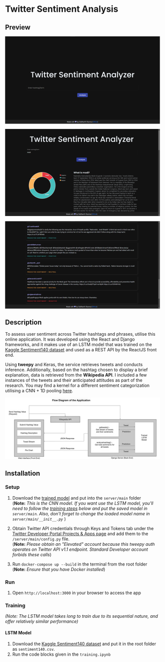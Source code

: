 # Twitter Sentiment Analysis

## Preview

![Landing Screen](img/home.png)

![Results](img/result.png)

![Tweets](img/result1.png)

## Description
To assess user sentiment across Twitter hashtags and phrases, utilise this online application. It was developed using the React and Django frameworks, and it makes use of an LSTM model that was trained on the [Kaggle Sentiment140 dataset](https://www.kaggle.com/kazanova/sentiment140) and used as a REST API by the ReactJS front end.

Using **tweepy** and Keras, the service retrieves tweets and conducts inference. Additionally, based on the hashtag chosen to display a brief explanation, data is retrieved from the **Wikipedia API**. I included a few instances of the tweets and their anticipated attitudes as part of the research. You may find a kernel for a different sentiment categorization utilising a CNN + 1D pooling [here](https://www.kaggle.com/thatawkwardguy/twitter-sentiment-classification-using-cnns).

![Process Flow](img/architecture.jpg)

## Installation

### Setup

1. Download the [trained model](https://drive.google.com/file/d/1ckK5m4JysFKtBuC9yCnEaHe6cxOgXlG8/view?usp=sharing) and put into the `server/main` folder <br>(**Note:** _This is the CNN model. If you want use the LSTM model, you'll need to follow the [training steps](#training-the-model) below and put the saved model in `server/main`. Also, don't forget to change the loaded model name in `server/main/__init__.py`_ )

2. Obtain Twitter API credentials through Keys and Tokens tab under the [Twitter Developer Portal Projects & Apps page](https://developer.twitter.com/en/portal/projects-and-apps) and add them to the `/server/main/config.py` file. <br>
(**Note:** _Please obtain an "Elevated" account because this tweepy auth operates on Twitter API v1.1 endpoint. Standard Developer account forbids these calls_)

3. Run `docker-compose up --build` in the terminal from the root folder <br> (**Note:** _Ensure that you have Docker installed_)

### Run

1. Open `http://localhost:3000` in your browser to access the app

### Training

_(Note: The LSTM model takes long to train due to its sequential nature, and offer relatively similar performance)_

#### LSTM Model

1. Download the [Kaggle Sentiment140 dataset](https://www.kaggle.com/kazanova/sentiment140) and put it in the root folder as `sentiment140.csv`.
2. Run the code blocks given in the `training.ipynb`
